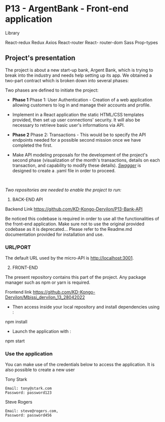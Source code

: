 # P13 - ArgentBank - Front-end application

Library

React-redux        <npm i react-redux>
Redux              <npm i redux>
Axios              <npm i axios>
React-router       <npm i react-router>
React- router-dom  <npm i react-router-dom>
Sass               <npm i sass>
Prop-types         <npm i prop-types>

## Project's presentation

The project is about a new start-up bank, Argent Bank, which is trying to break into the industry and needs help setting up its app. We obtained a two-part contract which is broken down into several phases:

Two phases are defined to initiate the project:
* **Phase 1** 
Phase 1: User Authentication - Creation of a web application allowing customers to log in and manage their accounts and profile.

- Implement in a React application the static HTML/CSS templates provided, then set up user connections' security. It will also be necessary to retrieve basic user's informations via API.


* **Phase 2** 
Phase 2: Transactions - This would be to specify the API endpoints needed for a possible second mission once we have completed the first.

- Make API modeling proposals for the development of the project's second phase (visualization of the month's transactions, details on each transaction, and capability to modify these details). [*Swagger*](https://swagger.io/) is designed to create a .yaml file in order to proceed.

&nbsp;

*Two repositories are needed to enable the project to run:*

1. BACK-END API

Backend Link
<https://github.com/KD-Kongo-Dervilon/P13-Bank-API>

Be noticed this codebase is required in order to use all the functionalities of the front-end application. Make sure not to use the original provided codebase as it is deprecated...
Please refer to the Readme.md documentation provided for installation and use.
### URL/PORT

The default URL used by the micro-API is <http://localhost:3001>.

2. FRONT-END

The present repository contains this part of the project. Any package manager such as npm or yarn is required.

Frontend link
<https://github.com/KD-Kongo-Dervilon/Mbissi_dervilon_13_28042022>

* Then access inside your local repository and install dependencies using :

npm install

* Launch the application with :

 npm start

### Use the application

You can make use of the credentials below to access the application.
It is also possible to create a new user

Tony Stark

    Email: tony@stark.com
    Password: password123

Steve Rogers

    Email: steve@rogers.com,
    Password: password456